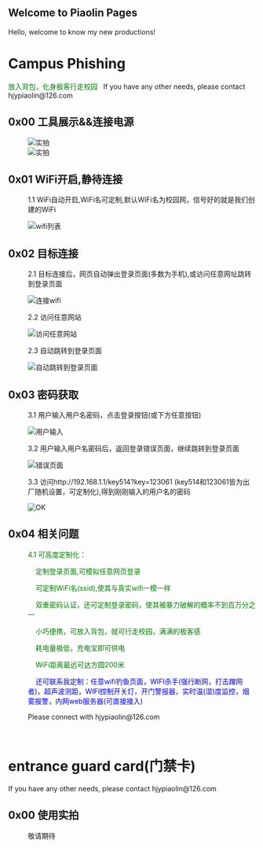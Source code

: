 ## Welcome to Piaolin Pages

Hello, welcome to know my new productions!
<h1>Campus Phishing</h1>
<font color="green">放入背包，化身极客行走校园</font>&nbsp;&nbsp;&nbsp;If you have any other needs, please contact hjypiaolin@126.com
<dl>
  
<dt><h2>0x00 工具展示&&连接电源</h2></dt>
<dd>
  <img src="https://raw.githubusercontent.com/piaolin/piaolin.github.io/master/11.jpg" title="实拍" />
  <br />
  <img src="https://raw.githubusercontent.com/piaolin/piaolin.github.io/master/22.jpg" title="实拍" /><br />
</dd>
  
<dt><h2>0x01 WiFi开启,静待连接</h2></dt>
<dd>
  <p>1.1 WiFi自动开启,WiFi名可定制,默认WiFi名为校园网，信号好的就是我们创建的WiFi</p>
  <img src="https://raw.githubusercontent.com/piaolin/piaolin.github.io/master/wifi_list.jpg" title="wifi列表" />
  <br />
</dd>

<dt><h2>0x02 目标连接</h2></dt>
<dd>
  <p>2.1 目标连接后，网页自动弹出登录页面(多数为手机),或访问任意网址跳转到登录页面</p>
  <img src="https://raw.githubusercontent.com/piaolin/piaolin.github.io/master/connected.jpg" title="连接wifi" /><br />
  <p>2.2 访问任意网站</p>
  <img src="https://raw.githubusercontent.com/piaolin/piaolin.github.io/master/1.jpg" title="访问任意网站" /><br />
  <p>2.3 自动跳转到登录页面</p>
  <img src="https://raw.githubusercontent.com/piaolin/piaolin.github.io/master/2.jpg" title="自动跳转到登录页面" /><br />
</dd>

<dt><h2>0x03 密码获取</h2></dt>
<dd>
  <p>3.1 用户输入用户名密码，点击登录按钮(或下方任意按钮)</p>
  <img src="https://raw.githubusercontent.com/piaolin/piaolin.github.io/master/3.jpg" title="用户输入" /><br />
  <p>3.2 用户输入用户名密码后，返回登录错误页面，继续跳转到登录页面</p>
  <img src="https://raw.githubusercontent.com/piaolin/piaolin.github.io/master/4.jpg" title="错误页面" /><br />
  <p>3.3 访问http://192.168.1.1/key514?key=123061 (key514和123061皆为出厂随机设置，可定制化),得到刚刚输入的用户名的密码</p>
  <img src="https://raw.githubusercontent.com/piaolin/piaolin.github.io/master/5.jpg" title="OK" /><br />
</dd>

<dt><h2>0x04 相关问题</h2></dt>
<dd>
  <font color="green">
  <p>4.1 可高度定制化：</p>
  <p>&nbsp;&nbsp;&nbsp;&nbsp;定制登录页面,可模拟任意网页登录</p>
  <p>&nbsp;&nbsp;&nbsp;&nbsp;可定制WiFi名(ssid),使其与真实wifi一模一样</p>
  <p>&nbsp;&nbsp;&nbsp;&nbsp;双重密码认证，还可定制登录密码，使其被暴力破解的概率不到百万分之一</p>
  <p>&nbsp;&nbsp;&nbsp;&nbsp;小巧便携，可放入背包，就可行走校园，满满的极客感</p>
  <p>&nbsp;&nbsp;&nbsp;&nbsp;耗电量极低，充电宝即可供电</p>
  <p>&nbsp;&nbsp;&nbsp;&nbsp;WiFi距离最远可达方圆200米</p>
  </font>
  <p><font color="blue">&nbsp;&nbsp;&nbsp;&nbsp;还可联系我定制：任意wifi钓鱼页面，WIFI杀手(强行断网，打击蹭网者)，超声波测距，WIFI控制开关灯，开门警报器，实时温(湿)度监控，烟雾报警，内网web服务器(可直接接入)</font></p>
  <p>Please connect with hjypiaolin@126.com</p>
  <br />
</dd>

</dl>
<h1>entrance guard card(门禁卡)</h1>
If you have any other needs, please contact hjypiaolin@126.com
<dl>
<dt><h2>0x00 使用实拍</h2></dt>
  <dd>
    <p>敬请期待</p>
  <dd>
</dl>
